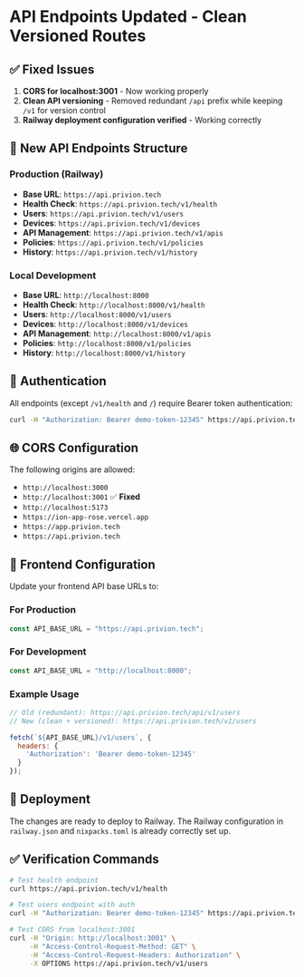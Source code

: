 # API Endpoints Updated - Clean Versioned Routes

## ✅ Fixed Issues

1. **CORS for localhost:3001** - Now working properly
2. **Clean API versioning** - Removed redundant `/api` prefix while keeping `/v1` for version control
3. **Railway deployment configuration verified** - Working correctly

## 🚀 New API Endpoints Structure

### Production (Railway)
- **Base URL**: `https://api.privion.tech`
- **Health Check**: `https://api.privion.tech/v1/health`
- **Users**: `https://api.privion.tech/v1/users`
- **Devices**: `https://api.privion.tech/v1/devices`
- **API Management**: `https://api.privion.tech/v1/apis`
- **Policies**: `https://api.privion.tech/v1/policies`
- **History**: `https://api.privion.tech/v1/history`

### Local Development
- **Base URL**: `http://localhost:8000`
- **Health Check**: `http://localhost:8000/v1/health`
- **Users**: `http://localhost:8000/v1/users`
- **Devices**: `http://localhost:8000/v1/devices`
- **API Management**: `http://localhost:8000/v1/apis`
- **Policies**: `http://localhost:8000/v1/policies`
- **History**: `http://localhost:8000/v1/history`

## 🔐 Authentication

All endpoints (except `/v1/health` and `/`) require Bearer token authentication:

```bash
curl -H "Authorization: Bearer demo-token-12345" https://api.privion.tech/v1/users
```

## 🌐 CORS Configuration

The following origins are allowed:
- `http://localhost:3000`
- `http://localhost:3001` ✅ **Fixed**
- `http://localhost:5173`
- `https://ion-app-rose.vercel.app`
- `https://app.privion.tech`
- `https://api.privion.tech`

## 📝 Frontend Configuration

Update your frontend API base URLs to:

### For Production
```javascript
const API_BASE_URL = "https://api.privion.tech";
```

### For Development
```javascript
const API_BASE_URL = "http://localhost:8000";
```

### Example Usage
```javascript
// Old (redundant): https://api.privion.tech/api/v1/users
// New (clean + versioned): https://api.privion.tech/v1/users

fetch(`${API_BASE_URL}/v1/users`, {
  headers: {
    'Authorization': 'Bearer demo-token-12345'
  }
});
```

## 🔄 Deployment

The changes are ready to deploy to Railway. The Railway configuration in `railway.json` and `nixpacks.toml` is already correctly set up.

## ✅ Verification Commands

```bash
# Test health endpoint
curl https://api.privion.tech/v1/health

# Test users endpoint with auth
curl -H "Authorization: Bearer demo-token-12345" https://api.privion.tech/v1/users

# Test CORS from localhost:3001
curl -H "Origin: http://localhost:3001" \
     -H "Access-Control-Request-Method: GET" \
     -H "Access-Control-Request-Headers: Authorization" \
     -X OPTIONS https://api.privion.tech/v1/users
```
